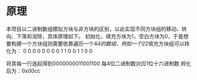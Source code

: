 # 原理
本项目以二进制数组模拟方块与非方块的区别，以此实现不同方块组的移动、转向、下落和消除，具体原理如下。
初始化，填充方块为1，空白方块为0，于是想要构建一个方块组则需要依靠遍历一个4*4的数组，例如一个2*2填充方块组可以转化为：
0 0 0 0
0 0 0 0
1 1 0 0
1 1 0 0

将其每一行连起得到0000000011001100
每4位二进制数对应1位十六进制数
转化后为：0x00cc